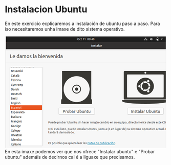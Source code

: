 # Instalacion Ubuntu

En este exercicio ecplicaremos a instalación de ubuntu paso a paso. Para iso necesitaremos unha imaxe de dito sistema operativo.

![Primera captura de la instalación](./capturas%20ubuntu/Captura1.PNG)
En esta imaxe podemos ver que nos ofrece "Instalar ubuntu" e "Probar ubuntu" ademáis de decirnos cal é a liguaxe que precisamos.